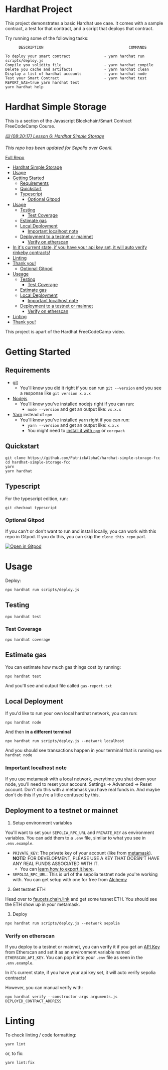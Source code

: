 # Hardhat Project

This project demonstrates a basic Hardhat use case. It comes with a sample contract, a test for that contract, and a script that deploys that contract.

Try running some of the following tasks:

```shell
      DESCRIPTION                                      COMMANDS

To deploy your smart contract               - yarn hardhat run scripts/deploy.js 
Compile you solidity file                   - yarn hardhat compile               
Delete you cache and artifacts              - yarn hardhat clean                  
Display a list of hardhat accounts          - yarn hardhat node                  
Test your Smart Contract                    - yarn hardhat test                  
REPORT_GAS=true yarn hardhat test
yarn hardhat help
```
# Hardhat Simple Storage

This is a section of the Javascript Blockchain/Smart Contract FreeCodeCamp Course.

*[⌨️ (08:20:17) Lesson 6: Hardhat Simple Storage](https://www.youtube.com/watch?v=gyMwXuJrbJQ&t=30017s)*

*This repo has been updated for Sepolia over Goerli.*

[Full Repo](https://github.com/smartcontractkit/full-blockchain-solidity-course-js)

- [Hardhat Simple Storage](#hardhat-simple-storage)
- [Usage](#usage)
- [Getting Started](#getting-started)
  - [Requirements](#requirements)
  - [Quickstart](#quickstart)
  - [Typescript](#typescript)
    - [Optional Gitpod](#optional-gitpod)
- [Usage](#usage)
  - [Testing](#testing)
    - [Test Coverage](#test-coverage)
  - [Estimate gas](#estimate-gas)
  - [Local Deployment](#local-deployment)
    - [Important localhost note](#important-localhost-note)
  - [Deployment to a testnet or mainnet](#deployment-to-a-testnet-or-mainnet)
    - [Verify on etherscan](#verify-on-etherscan)
- [In it's current state, if you have your api key set, it will auto verify rinkeby contracts!](#in-its-current-state-if-you-have-your-api-key-set-it-will-auto-verify-rinkeby-contracts)
- [Linting](#linting)
- [Thank you!](#thank-you)
    - [Optional Gitpod](#optional-gitpod)
- [Useage](#useage)
  - [Testing](#testing)
    - [Test Coverage](#test-coverage)
  - [Estimate gas](#estimate-gas)
  - [Local Deployment](#local-deployment)
    - [Important localhost note](#important-localhost-note)
  - [Deployment to a testnet or mainnet](#deployment-to-a-testnet-or-mainnet)
    - [Verify on etherscan](#verify-on-etherscan)
- [Linting](#linting)
- [Thank you!](#thank-you)

This project is apart of the Hardhat FreeCodeCamp video.

# Getting Started

## Requirements

- [git](https://git-scm.com/book/en/v2/Getting-Started-Installing-Git)
  - You'll know you did it right if you can run `git --version` and you see a response like `git version x.x.x`
- [Nodejs](https://nodejs.org/en/)
  - You'll know you've installed nodejs right if you can run:
    - `node --version` and get an output like: `vx.x.x`
- [Yarn](https://yarnpkg.com/getting-started/install) instead of `npm`
  - You'll know you've installed yarn right if you can run:
    - `yarn --version` and get an output like: `x.x.x`
    - You might need to [install it with `npm`](https://classic.yarnpkg.com/lang/en/docs/install/) or `corepack`

## Quickstart

```
git clone https://github.com/PatrickAlphaC/hardhat-simple-storage-fcc
cd hardhat-simple-storage-fcc
yarn
yarn hardhat
```

## Typescript

For the typescript edition, run:

```
git checkout typescript
```

### Optional Gitpod

If you can't or don't want to run and install locally, you can work with this repo in Gitpod. If you do this, you can skip the `clone this repo` part.

[![Open in Gitpod](https://gitpod.io/button/open-in-gitpod.svg)](https://gitpod.io/#github.com/PatrickAlphaC/hardhat-simple-storage-fcc)


# Usage

Deploy:

```
npx hardhat run scripts/deploy.js
```

## Testing

```
npx hardhat test
```

### Test Coverage

```
npx hardhat coverage
```

## Estimate gas

You can estimate how much gas things cost by running:

```
npx hardhat test
```

And you'll see and output file called `gas-report.txt`

## Local Deployment 

If you'd like to run your own local hardhat network, you can run:

```
npx hardhat node
```

And then **in a different terminal**

```
npx hardhat run scripts/deploy.js --network localhost
```

And you should see transactions happen in your terminal that is running `npx hardhat node`

### Important localhost note

If you use metamask with a local network, everytime you shut down your node, you'll need to reset your account. Settings -> Advanced -> Reset account. Don't do this with a metamask you have real funds in. And maybe don't do this if you're a little confused by this. 

## Deployment to a testnet or mainnet

1. Setup environment variables

You'll want to set your `SEPOLIA_RPC_URL` and `PRIVATE_KEY` as environment variables. You can add them to a `.env` file, similar to what you see in `.env.example`.

- `PRIVATE_KEY`: The private key of your account (like from [metamask](https://metamask.io/)). **NOTE:** FOR DEVELOPMENT, PLEASE USE A KEY THAT DOESN'T HAVE ANY REAL FUNDS ASSOCIATED WITH IT.
  - You can [learn how to export it here](https://metamask.zendesk.com/hc/en-us/articles/360015289632-How-to-Export-an-Account-Private-Key).
- `SEPOLIA_RPC_URL`: This is url of the sepolia testnet node you're working with. You can get setup with one for free from [Alchemy](https://alchemy.com/?a=673c802981)

2. Get testnet ETH

Head over to [faucets.chain.link](https://faucets.chain.link/) and get some tesnet ETH. You should see the ETH show up in your metamask.

3. Deploy

```
npx hardhat run scripts/deploy.js --network sepolia
```

### Verify on etherscan

If you deploy to a testnet or mainnet, you can verify it if you get an [API Key](https://etherscan.io/myapikey) from Etherscan and set it as an environment variable named `ETHERSCAN_API_KEY`. You can pop it into your `.env` file as seen in the `.env.example`.

In it's current state, if you have your api key set, it will auto verify sepolia contracts!

However, you can manual verify with:

```
npx hardhat verify --constructor-args arguments.js DEPLOYED_CONTRACT_ADDRESS
```

# Linting

To check linting / code formatting:
```
yarn lint
```
or, to fix: 
```
yarn lint:fix
```





